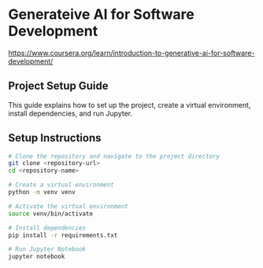 # Generateive AI for Software Development

https://www.coursera.org/learn/introduction-to-generative-ai-for-software-development/

## Project Setup Guide

This guide explains how to set up the project, create a virtual environment, install dependencies, and run Jupyter.

## Setup Instructions

```bash
# Clone the repository and navigate to the project directory
git clone <repository-url>
cd <repository-name>

# Create a virtual environment
python -m venv venv

# Activate the virtual environment
source venv/bin/activate  

# Install dependencies
pip install -r requirements.txt

# Run Jupyter Notebook
jupyter notebook
```
